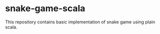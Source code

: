 # snake-game-scala

This repository contains basic implementation of snake game using plain scala. 

